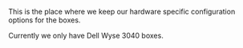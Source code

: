 This is the place where we keep our hardware specific configuration options for the boxes.

Currently we only have Dell Wyse 3040 boxes.
